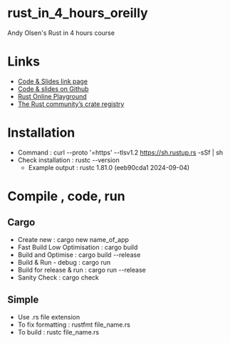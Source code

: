 # rust_in_4_hours_oreilly
Andy Olsen's Rust in 4 hours course

# Links
- [Code & Slides link page](https://olsensoft.com/rust/)
- [Code & slides on Github](https://github.com/andyolsen/rust)
- [Rust Online Playground](https://play.rust-lang.org/?)
- [The Rust community’s crate registry](https://crates.io/)

# Installation
- Command : curl --proto '=https' --tlsv1.2 https://sh.rustup.rs -sSf | sh
- Check installation : rustc --version
    - Example output : rustc 1.81.0 (eeb90cda1 2024-09-04)

# Compile , code, run 
## Cargo
- Create new : cargo new name_of_app
- Fast Build Low Optimisation : cargo build
- Build and Optimise : cargo build --release
- Build & Run - debug : cargo run
- Build for release & run : cargo run --release
- Sanity Check : cargo check
## Simple
- Use .rs file extension
- To fix formatting : rustfmt file_name.rs
- To build : rustc file_name.rs